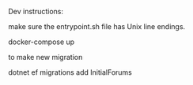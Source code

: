Dev instructions:

make sure the entrypoint.sh file has Unix line endings.

docker-compose up

to make new migration

dotnet ef migrations add InitialForums